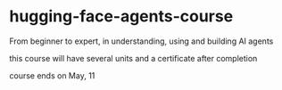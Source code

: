 # hugging-face-agents-course

From beginner to expert, in understanding, using and building AI agents

this course will have several units and a certificate after completion

course ends on May, 11
